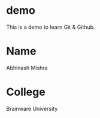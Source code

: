 # demo
This is a demo to learn Git &amp; Github.
# Name
Abhinash Mishra
# College
Brainware University